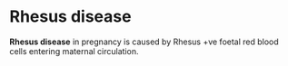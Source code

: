 # Rhesus disease

**Rhesus disease** in pregnancy is caused by Rhesus +ve foetal red blood
cells entering maternal circulation.
